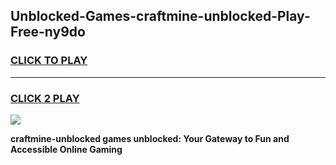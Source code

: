 
## Unblocked-Games-craftmine-unblocked-Play-Free-ny9do
<h3>
<a href="https://premium76.site?title=craftmine-unblocked&ref=10A">CLICK TO PLAY</a></h3>
<hr>

<h3>
<a href="https://premium76.site?title=craftmine-unblocked&ref=10A">CLICK 2 PLAY</a>
  
</h3>

<a href="https://premium76.site?title=craftmine-unblocked&ref=10A"><img src="https://clearcache.store/games.png"></a>


**craftmine-unblocked games unblocked: Your Gateway to Fun and Accessible Online Gaming**
